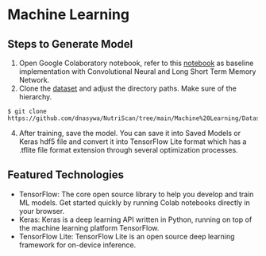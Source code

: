 # Machine Learning
## Steps to Generate Model
1. Open Google Colaboratory notebook, refer to this [notebook](https://github.com/dnasywa/NutriScan/blob/main/Machine%20Learning/capstone_RGB_model_and_recomendation.ipynb) as baseline implementation with Convolutional Neural and Long Short Term Memory Network.
2. Clone the [dataset](https://github.com/dnasywa/NutriScan/blob/main/Machine%20Learning/Dataset) and adjust the directory paths. Make sure of the hierarchy. 
```
$ git clone https://github.com/dnasywa/NutriScan/tree/main/Machine%20Learning/Dataset
```
4. After training, save the model. You can save it into Saved Models or Keras hdf5 file and convert it into TensorFlow Lite format which has a .tflite file format extension through several optimization processes.
## Featured Technologies
- TensorFlow: The core open source library to help you develop and train ML models. Get started quickly by running Colab notebooks directly in your browser.
- Keras: Keras is a deep learning API written in Python, running on top of the machine learning platform TensorFlow.
- TensorFlow Lite: TensorFlow Lite is an open source deep learning framework for on-device inference.
